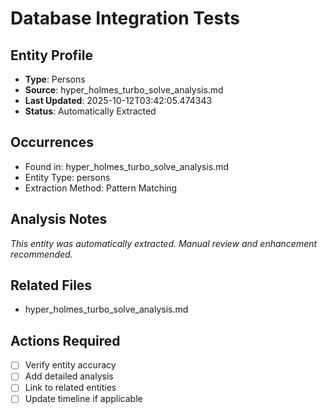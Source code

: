 # Database Integration Tests

## Entity Profile
- **Type**: Persons
- **Source**: hyper_holmes_turbo_solve_analysis.md
- **Last Updated**: 2025-10-12T03:42:05.474343
- **Status**: Automatically Extracted

## Occurrences
- Found in: hyper_holmes_turbo_solve_analysis.md
- Entity Type: persons
- Extraction Method: Pattern Matching

## Analysis Notes
*This entity was automatically extracted. Manual review and enhancement recommended.*

## Related Files
- hyper_holmes_turbo_solve_analysis.md

## Actions Required
- [ ] Verify entity accuracy
- [ ] Add detailed analysis
- [ ] Link to related entities
- [ ] Update timeline if applicable
